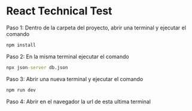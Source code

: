 # React Technical Test

Paso 1: Dentro de la carpeta del proyecto, abrir una terminal y ejecutar el comando

```cmd
npm install
```

Paso 2: En la misma terminal ejecutar el comando

```cmd
npx json-server db.json
```

Paso 3: Abrir una nueva terminal y ejecutar el comando

```cmd
npm run dev
```

Paso 4: Abrir en el navegador la url de esta ultima terminal
